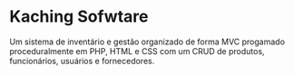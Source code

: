 # Kaching Sofwtare
Um sistema de inventário e gestão organizado de forma MVC progamado proceduralmente em PHP, HTML e CSS com um CRUD de produtos, funcionários, usuários e fornecedores.